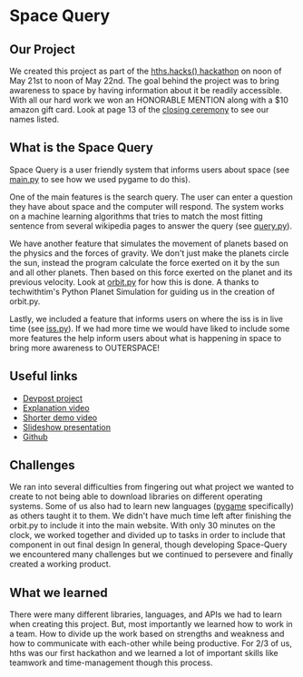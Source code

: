 # Space Query

## Our Project
We created this project as part of the [hths.hacks() hackathon](https://hthshacks.com) on noon of May 21st to noon of May 22nd. The goal behind the project was to bring awareness to space by having information about it be readily accessible. With all our hard work we won an HONORABLE MENTION along with a $10 amazon gift card. Look at page 13 of the [closing ceremony](https://drive.google.com/file/d/10HsF1mEqYhr1Bk2i_YflnFwyqgEtTSkm/view) to see our names listed.

## What is the Space Query
Space Query is a user friendly system that informs users about space (see [main.py](https://github.com/pjax42/Space-Query/blob/main/main.py) to see how we used pygame to do this).

One of the main features is the search query. The user can enter a question they have about space and the computer will respond. The system works on a machine learning algorithms that tries to match the most fitting sentence from several wikipedia pages to answer the query (see [query.py](https://github.com/pjax42/Space-Query/blob/main/query.py)).

We have another feature that simulates the movement of planets based on the physics and the forces of gravity. We don't just make the planets circle the sun, instead the program calculate the force exerted on it by the sun and all other planets. Then based on this force exerted on the planet and its previous velocity. Look at [orbit.py](https://github.com/pjax42/Space-Query/blob/main/orbit.py) for how this is done. A thanks to techwithtim's Python Planet Simulation for guiding us in the creation of orbit.py.

Lastly, we included a feature that informs users on where the iss is in live time (see [iss.py](https://github.com/pjax42/Space-Query/blob/main/iss.py)). If we had more time we would have liked to include some more features the help inform users about what is happening in space to bring more awareness to OUTERSPACE!

## Useful links
* [Devpost project](https://devpost.com/software/space-query)
* [Explanation video](https://www.youtube.com/watch?v=LTEXAXugkfI)
* [Shorter demo video](https://www.youtube.com/watch?v=3yUe29qE2Sc)
* [Slideshow presentation](https://docs.google.com/presentation/d/1EuT5VyPT64y3ZZrKYYhmWF4OJ532X-2E_IjcyR7aR4Y/edit?usp=sharing)
* [Github](https://github.com/pjax42/Space-Query)

## Challenges
We ran into several difficulties from fingering out what project we wanted to create to not being able to download libraries on different operating systems. Some of us also had to learn new languages ([pygame](https://www.pygame.org/) specifically) as others taught it to them. We didn't have much time left after finishing the orbit.py to include it into the main website. With only 30 minutes on the clock, we worked together and divided up to tasks in order to include that component in out final design In general, though developing Space-Query we encountered many challenges but we continued to persevere and finally created a working product.

## What we learned
There were many different libraries, languages, and APIs we had to learn when creating this project. But, most importantly we learned how to work in a team. How to divide up the work based on strengths and weakness and how to communicate with each-other while being productive. For 2/3 of us, hths was our first hackathon and we learned a lot of important skills like teamwork and time-management though this process.

